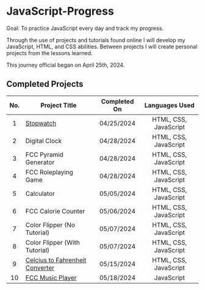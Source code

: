 # JavaScript-Progress

Goal: To practice JavaScript every day and track my progress.

Through the use of projects and tutorials found online I will develop my JavaScript, HTML, and CSS abilities.
Between projects I will create personal projects from the lessons learned.

This journey official began on April 25th, 2024.

## Completed Projects

| No.  |  Project Title  |  Completed On | Languages Used
| :------------: | ------------ | :------------: | :------------: |
| 1 | <a href="https://github.com/LawrenceRadburn/Stopwatch">Stopwatch</a> | 04/25/2024 | HTML, CSS, JavaScript |
| 2 | Digital Clock | 04/28/2024 | HTML, CSS, JavaScript |
| 3 | FCC Pyramid Generator | 04/28/2024 | HTML, CSS, JavaScript |
| 4 | FCC Roleplaying Game | 04/28/2024 | HTML, CSS, JavaScript |
| 5 | Calculator | 05/05/2024 | HTML, CSS, JavaScript |
| 6 | FCC Calorie Counter | 05/06/2024 | HTML, CSS, JavaScript |
| 7 | Color Flipper (No Tutorial) | 05/07/2024 | HTML, CSS, JavaScript |
| 8 | Color Flipper (With Tutorial) | 05/07/2024 | HTML, CSS, JavaScript |
| 9 | <a href="https://github.com/LawrenceRadburn/Celcius-to-Fahrenheit-Converter">Celcius to Fahrenheit Converter</a> | 05/15/2024 | HTML, CSS, JavaScript |
| 10 | <a href="https://github.com/LawrenceRadburn/FCC-Music-Player">FCC Music Player</a> | 05/18/2024 | JavaScript |
